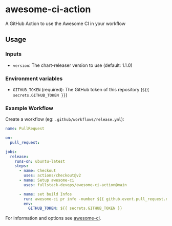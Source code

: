 # awesome-ci-action
A GitHub Action to use the Awesome CI in your workflow

## Usage

### Inputs

- `version`: The chart-releaser version to use (default: 1.1.0)

### Environment variables

- `GITHUB_TOKEN` (required): The GitHub token of this repository (`${{ secrets.GITHUB_TOKEN }}`)

### Example Workflow

Create a workflow (eg: `.github/workflows/release.yml`):

```yaml
name: PullRequest

on:
  pull_request:

jobs:
  release:
    runs-on: ubuntu-latest
    steps:
      - name: Checkout
        uses: actions/checkout@v2
      - name: Setup awesome-ci
        uses: fullstack-devops/awesome-ci-action@main

      - name: set build Infos
        run: awesome-ci pr info -number ${{ github.event.pull_request.number }}
        env:
          GITHUB_TOKEN: ${{ secrets.GITHUB_TOKEN }}
```
For information and options see [awesome-ci](https://github.com/fullstack-devops/awesome-ci). 
